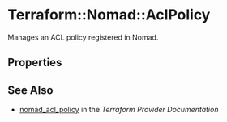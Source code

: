 # Terraform::Nomad::AclPolicy

Manages an ACL policy registered in Nomad.

## Properties


## See Also

* [nomad_acl_policy](https://www.terraform.io/docs/providers/nomad/r/acl_policy.html) in the _Terraform Provider Documentation_